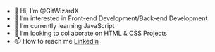 - 👋 Hi, I’m @GitWizardX
- 👀 I’m interested in Front-end Development/Back-end Development
- 🌱 I’m currently learning JavaScript
- 💞️ I’m looking to collaborate on HTML & CSS Projects
- 📫 How to reach me   [LinkedIn](https://www.linkedin.com/in/shikhar-sharma-5b92b41b5/)   




<!---
GitWizardX/GitWizardX is a ✨ special ✨ repository because its `README.md` (this file) appears on your GitHub profile.
You can click the Preview link to take a look at your changes.
--->
